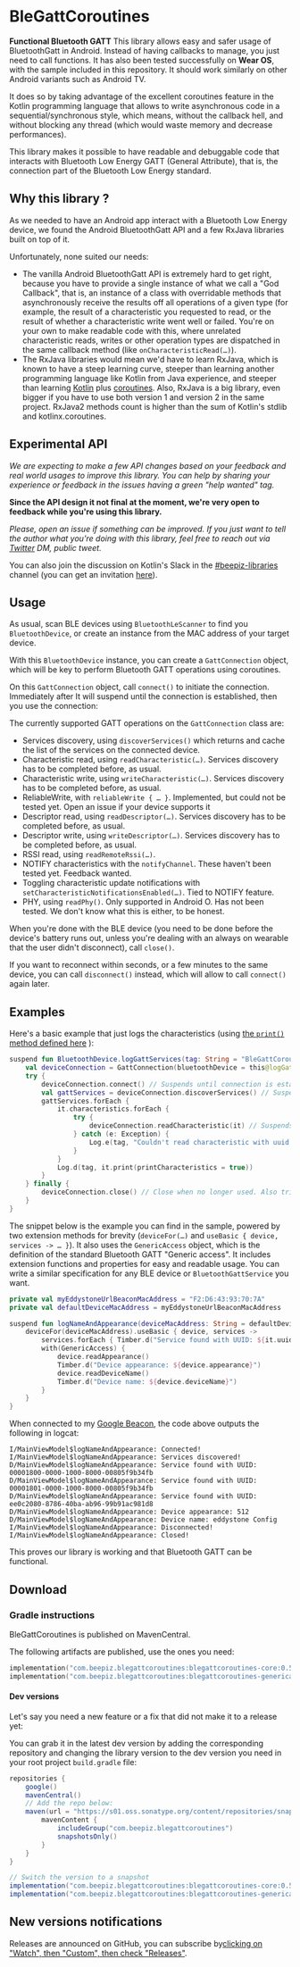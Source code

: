 # BleGattCoroutines

**Functional Bluetooth GATT** This library allows easy and safer usage of
BluetoothGatt in Android. Instead of having callbacks to manage, you just
need to call functions. It has also been tested successfully on
**Wear OS**, with the sample included in this repository. It should
work similarly on other Android variants such as Android TV.

It does so by taking advantage of the excellent coroutines feature in the
Kotlin programming language that allows to write asynchronous code in a
sequential/synchronous style, which means, without the callback hell, and
without blocking any thread (which would waste memory and decrease
performances).

This library makes it possible to have readable and debuggable code that
interacts with Bluetooth Low Energy GATT (General Attribute), that is, the
connection part of the Bluetooth Low Energy standard.

## Why this library ?

As we needed to have an Android app interact with a Bluetooth Low Energy
device, we found the Android BluetoothGatt API and a few RxJava libraries
built on top of it.

Unfortunately, none suited our needs:

- The vanilla Android BluetoothGatt API is extremely hard to get right,
because you have to provide a single instance of what we call a "God
Callback", that is, an instance of a class with overridable methods that
asynchronously receive the results off all operations of a given type (for
example, the result of a characteristic you requested to read, or the result
of whether a characteristic write went well or failed. You're on your own to
make readable code with this, where unrelated characteristic reads, writes
or other operation types are dispatched in the same callback method (like
`onCharacteristicRead(…)`).
- The RxJava libraries would mean we'd have to learn RxJava, which is known
to have a steep learning curve, steeper than learning another programming
language like Kotlin from Java experience, and steeper than learning [Kotlin](https://kotl.in) plus
[coroutines](https://kotl.in/coroutines). Also, RxJava is a big library,
even bigger if you have to use both version 1 and version 2 in the same project.
RxJava2 methods count is higher than the sum of Kotlin's stdlib and kotlinx.coroutines.

## Experimental API

_We are expecting to make a few API changes based on your feedback and real world usages to
improve this library. You can help by sharing your experience or feedback in the issues having
a green "help wanted" tag._

**Since the API design it not final at the moment, we're very open to
feedback while you're using this library.**

_Please, open an issue if something can be improved. If you just want to
tell the author what you're doing with this library, feel free to reach out
via [Twitter](https://twitter.com/Louis_CAD) DM, public tweet._

You can also join the discussion on Kotlin's Slack in the
[#beepiz-libraries](https://kotlinlang.slack.com/messages/beepiz-libraries) channel (you can get
an invitation [here](http://slack.kotlinlang.org/)).

## Usage

As usual, scan BLE devices using `BluetoothLeScanner` to find you
`BluetoothDevice`, or create an instance from the MAC address of your target
device.

With this `BluetoothDevice` instance, you can create a `GattConnection`
object, which will be key to perform Bluetooth GATT operations using
coroutines.

On this `GattConnection` object, call `connect()` to initiate the connection.  Immediately after
It will suspend until the connection is established, then you use the
connection:

The currently supported GATT operations on the `GattConnection` class are:
- Services discovery, using `discoverServices()` which returns and cache
the list of the services on the connected device.
- Characteristic read, using `readCharacteristic(…)`. Services discovery has
to be completed before, as usual.
- Characteristic write, using `writeCharacteristic(…)`. Services discovery
has to be completed before, as usual.
- ReliableWrite, with `reliableWrite { … }`. Implemented, but could not be
tested yet. Open an issue if your device supports it
- Descriptor read, using `readDescriptor(…)`. Services discovery has to be
completed before, as usual.
- Descriptor write, using `writeDescriptor(…)`. Services discovery has to be
completed before, as usual.
- RSSI read, using `readRemoteRssi(…)`.
- NOTIFY characteristics with the `notifyChannel`. These haven't been tested
yet. Feedback wanted.
- Toggling characteristic update notifications with
`setCharacteristicNotificationsEnabled(…)`. Tied to NOTIFY feature.
- PHY, using `readPhy()`. Only supported in Android O. Has not been tested.
We don't know what this is either, to be honest.

When you're done with the BLE device (you need to be done before the
device's battery runs out, unless you're dealing with an always on wearable
that the user didn't disconnect), call `close()`.

If you want to reconnect within seconds, or a few minutes to the same device,
you can call `disconnect()` instead, which will allow to call `connect()`
again later.

## Examples

Here's a basic example that just logs the characteristics (using
[the `print()` method defined here](
https://github.com/Beepiz/BleGattCoroutines/blob/dd562dc49e5623bfc874dd9ff37d62db63c04932/sample-common/src/main/java/com/beepiz/blegattcoroutines/sample/common/extensions/GattPrint.kt#L15)
):
```kotlin
suspend fun BluetoothDevice.logGattServices(tag: String = "BleGattCoroutines") {
    val deviceConnection = GattConnection(bluetoothDevice = this@logGattServices)
    try {
        deviceConnection.connect() // Suspends until connection is established
        val gattServices = deviceConnection.discoverServices() // Suspends until completed
        gattServices.forEach {
            it.characteristics.forEach {
                try { 
                    deviceConnection.readCharacteristic(it) // Suspends until characteristic is read
                } catch (e: Exception) {
                    Log.e(tag, "Couldn't read characteristic with uuid: ${it.uuid}", e)
                }
            }
            Log.d(tag, it.print(printCharacteristics = true))
        }
    } finally {
        deviceConnection.close() // Close when no longer used. Also triggers disconnect by default. 
    }
}
```

The snippet below is the example you can find in the sample, powered by two
extension methods for brevity (`deviceFor(…)` and `useBasic { device,
services -> … }`). It also uses the `GenericAccess` object, which is the
definition of the standard Bluetooth GATT "Generic access". It includes
extension functions and properties for easy and readable usage. You can
write a similar specification for any BLE device or `BluetoothGattService`
you want.
```kotlin
private val myEddystoneUrlBeaconMacAddress = "F2:D6:43:93:70:7A"
private val defaultDeviceMacAddress = myEddystoneUrlBeaconMacAddress

suspend fun logNameAndAppearance(deviceMacAddress: String = defaultDeviceMacAddress) {
    deviceFor(deviceMacAddress).useBasic { device, services ->
        services.forEach { Timber.d("Service found with UUID: ${it.uuid}") }
        with(GenericAccess) {
            device.readAppearance()
            Timber.d("Device appearance: ${device.appearance}")
            device.readDeviceName()
            Timber.d("Device name: ${device.deviceName}")
        }
    }
}
```
When connected to my [Google Beacon](
https://twitter.com/GDGTours/status/732992233817972736
), the code above outputs the following in logcat:
```console
I/MainViewModel$logNameAndAppearance: Connected!
I/MainViewModel$logNameAndAppearance: Services discovered!
D/MainViewModel$logNameAndAppearance: Service found with UUID: 00001800-0000-1000-8000-00805f9b34fb
D/MainViewModel$logNameAndAppearance: Service found with UUID: 00001801-0000-1000-8000-00805f9b34fb
D/MainViewModel$logNameAndAppearance: Service found with UUID: ee0c2080-8786-40ba-ab96-99b91ac981d8
D/MainViewModel$logNameAndAppearance: Device appearance: 512
D/MainViewModel$logNameAndAppearance: Device name: eddystone Config
I/MainViewModel$logNameAndAppearance: Disconnected!
I/MainViewModel$logNameAndAppearance: Closed!
```
This proves our library is working and that Bluetooth GATT can be functional.

## Download

### Gradle instructions

BleGattCoroutines is published on MavenCentral.

The following artifacts are published, use the ones you need:

```kotlin
implementation("com.beepiz.blegattcoroutines:blegattcoroutines-core:0.5.0")
implementation("com.beepiz.blegattcoroutines:blegattcoroutines-genericaccess:0.5.0")
```

#### Dev versions

Let's say you need a new feature or a fix that did not make it to a release yet:

You can grab it in the latest dev version by adding the corresponding repository and
changing the library version to the dev version you need in your root project `build.gradle` file:

```groovy
repositories {
    google()
    mavenCentral()
    // Add the repo below:
    maven(url = "https://s01.oss.sonatype.org/content/repositories/snapshots") {
        mavenContent {
            includeGroup("com.beepiz.blegattcoroutines")
            snapshotsOnly()
        }
    }
}

// Switch the version to a snapshot
implementation("com.beepiz.blegattcoroutines:blegattcoroutines-core:0.5.1-SNAPSHOT")
implementation("com.beepiz.blegattcoroutines:blegattcoroutines-genericaccess:0.5.1-SNAPSHOT")
```

## New versions notifications

Releases are announced on GitHub, you can subscribe by[clicking on "Watch", then "Custom", then check "Releases"](
https://docs.github.com/en/account-and-profile/managing-subscriptions-and-notifications-on-github/setting-up-notifications/configuring-notifications#configuring-your-watch-settings-for-an-individual-repository
).
